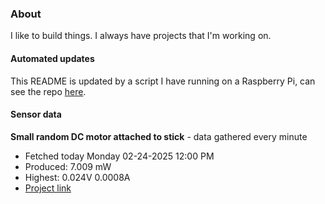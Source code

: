 ### About
I like to build things. I always have projects that I'm working on.

#### Automated updates
This README is updated by a script I have running on a Raspberry Pi, can see the repo [here](https://github.com/jdc-cunningham/raspi-git-repo-updater).

#### Sensor data


**Small random DC motor attached to stick** - data gathered every minute
- Fetched today Monday 02-24-2025 12:00 PM
- Produced: 7.009 mW
- Highest: 0.024V 0.0008A
- [Project link](https://github.com/jdc-cunningham/turbine-raspi)